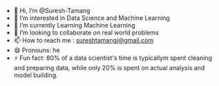- 👋 Hi, I’m @Suresh-Tamang
- 👀 I’m interested in Data Science and Machine Learning
- 🌱 I’m currently Learning Machine Learning
- 💞️ I’m looking to collaborate on real world problems
- 📫 How to reach me : sureshtamangj@gmail.com
- 😄 Pronouns: he
- ⚡ Fun fact: 80% of a data scientist's time is typicallym spent cleaning and preparing data,
                while only 20% is spent on actual analysis and model building.

<!---
Suresh-Tamang/Suresh-Tamang is a ✨ special ✨ repository because its `README.md` (this file) appears on your GitHub profile.
You can click the Preview link to take a look at your changes.
--->
